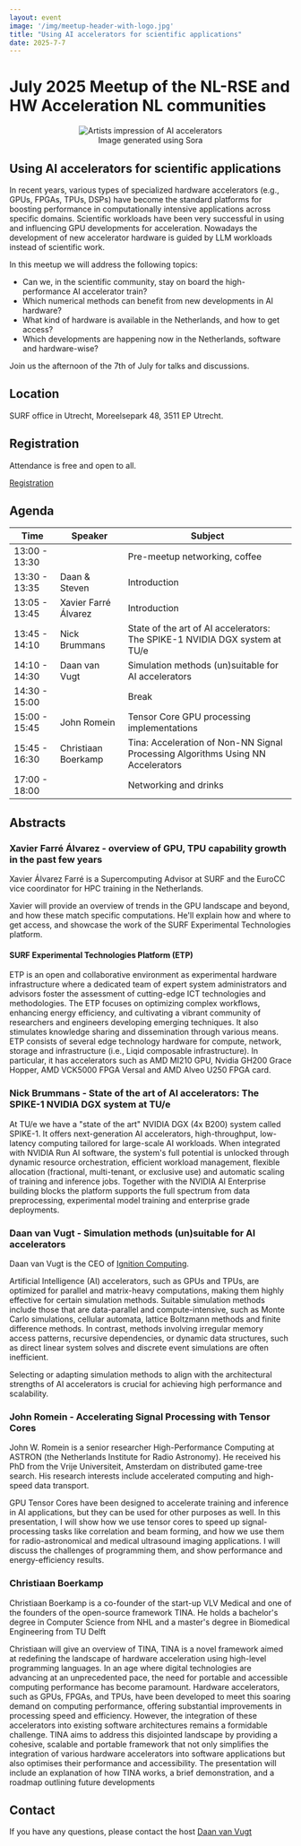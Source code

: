 ```yaml
---
layout: event
image: '/img/meetup-header-with-logo.jpg'
title: "Using AI accelerators for scientific applications"
date: 2025-7-7
---
```


# July 2025 Meetup of the NL-RSE and HW Acceleration NL communities
<!--break-->
<figure style="text-align:center">
    <img src="/img/meetups/ai-accel.png"
         alt="Artists impression of AI accelerators">
    <figcaption>Image generated using Sora 
    </figcaption>
</figure>

## Using AI accelerators for scientific applications
In recent years, various types of specialized hardware accelerators (e.g., GPUs, FPGAs, TPUs, DSPs) have become the standard platforms for boosting performance in computationally intensive applications across specific domains.
Scientific workloads have been very successful in using and influencing GPU developments for acceleration.
Nowadays the development of new accelerator hardware is guided by LLM workloads
instead of scientific work.

In this meetup we will address the following topics:

 * Can we, in the scientific community, stay on board the high-performance AI accelerator train?
 * Which numerical methods can benefit from new developments in AI hardware?
 * What kind of hardware is available in the Netherlands, and how to get access?
 * Which developments are happening now in the Netherlands, software and hardware-wise?

Join us the afternoon of the 7th of July for talks and discussions.

## Location
SURF office in Utrecht, Moreelsepark 48, 3511 EP Utrecht.

## Registration
Attendance is free and open to all.

<a class="btn btn-outline btn-md hover:bg-primary" href="">
Registration
</a>

## Agenda

| Time | Speaker | Subject |
| --- | ------------ | ------- |
| 13:00 - 13:30 | | Pre-meetup networking, coffee
| 13:30 - 13:35 | Daan & Steven | Introduction |
| 13:05 - 13:45 | Xavier Farré Álvarez | Introduction |
| 13:45 - 14:10 | Nick Brummans | State of the art of AI accelerators: The SPIKE-1 NVIDIA DGX system at TU/e |
| 14:10 - 14:30 | Daan van Vugt | Simulation methods (un)suitable for AI accelerators |
| 14:30 - 15:00 | | Break |
| 15:00 - 15:45 | John Romein | Tensor Core GPU processing implementations |
| 15:45 - 16:30 | Christiaan Boerkamp | Tina: Acceleration of Non-NN Signal Processing Algorithms Using NN Accelerators|
| 17:00 - 18:00 | | Networking and drinks |

## Abstracts

### Xavier Farré Álvarez - overview of GPU, TPU capability growth in the past few years
Xavier Álvarez Farré is a Supercomputing Advisor at SURF and the EuroCC vice coordinator for HPC training in the Netherlands.

Xavier will provide an overview of trends in the GPU landscape and beyond, and how these match specific computations. He'll explain how and where to get access, and showcase the work of the SURF Experimental Technologies platform.

#### SURF Experimental Technologies Platform (ETP)
ETP is an open and collaborative environment as experimental hardware infrastructure where a dedicated team of expert system administrators and advisors foster the assessment of cutting-edge ICT technologies and methodologies. The ETP focuses on optimizing complex workflows, enhancing energy efficiency, and cultivating a vibrant community of researchers and engineers developing emerging techniques. It also stimulates knowledge sharing and dissemination through various means. 
ETP consists of several edge technology hardware for compute, network, storage and infrastructure (i.e., Liqid composable infrastructure). In particular, it has accelerators such as AMD MI210 GPU, Nvidia GH200 Grace Hopper, AMD VCK5000 FPGA Versal and AMD Alveo U250 FPGA card.


### Nick Brummans - State of the art of AI accelerators: The SPIKE-1 NVIDIA DGX system at TU/e
At TU/e we have a "state of the art" NVIDIA DGX (4x B200) system called SPIKE-1. It offers next-generation AI accelerators, high-throughput, low-latency computing tailored for large-scale AI workloads. When integrated with NVIDIA Run AI software, the system's full potential is unlocked through dynamic resource orchestration, efficient workload management, flexible allocation (fractional, multi-tenant, or exclusive use) and automatic scaling of training and inference jobs. Together with the NVIDIA AI Enterprise building blocks the platform supports the full spectrum from data preprocessing,  experimental model training and enterprise grade deployments. 

### Daan van Vugt - Simulation methods (un)suitable for AI accelerators
Daan van Vugt is the CEO of [Ignition Computing](https://ignitioncomputing.com).

Artificial Intelligence (AI) accelerators, such as GPUs and TPUs, are optimized for parallel and matrix-heavy computations, making them highly effective for certain simulation methods. Suitable simulation methods include those that are data-parallel and compute-intensive, such as Monte Carlo simulations, cellular automata, lattice Boltzmann methods and finite difference methods. In contrast, methods involving irregular memory access patterns, recursive dependencies, or dynamic data structures, such as direct linear system solves and discrete event simulations are often inefficient.

Selecting or adapting simulation methods to align with the architectural strengths of AI accelerators is crucial for achieving high performance and scalability.


### John Romein - Accelerating Signal Processing with Tensor Cores
John W. Romein is a senior researcher High-Performance Computing at ASTRON (the Netherlands Institute for Radio Astronomy). He received his PhD from the Vrije Universiteit, Amsterdam on distributed game-tree search. His research interests include accelerated computing and high-speed data transport.

GPU Tensor Cores have been designed to accelerate training and inference in AI applications, but they can be used for other purposes as well.  In this presentation, I will show how we use tensor cores to speed up signal-processing tasks like correlation and beam forming, and how we use them for radio-astronomical and medical ultrasound imaging applications.  I will discuss the challenges of programming them, and show performance and energy-efficiency results.

### Christiaan Boerkamp
Christiaan Boerkamp is a co-founder of the start-up VLV Medical and one of the founders of the open-source framework TINA. He holds a bachelor's degree in Computer Science from NHL and a master's degree in Biomedical Engineering from TU Delft

Christiaan will give an overview of TINA, TINA is a novel framework aimed at redefining the landscape of hardware acceleration using high-level programming languages. In an age where digital technologies are advancing at an unprecedented pace, the need for portable and accessible computing performance has become paramount. Hardware accelerators, such as GPUs, FPGAs, and TPUs, have been developed to meet this soaring demand on computing performance, offering substantial improvements in processing speed and efficiency. However, the integration of these accelerators into existing software architectures remains a formidable challenge. TINA aims to address this disjointed landscape by providing a cohesive, scalable and portable framework that not only simplifies the integration of various hardware accelerators into software applications but also optimises their performance and accessibility. The presentation will include an explanation of how TINA works, a brief demonstration, and a roadmap outlining future developments



## Contact
If you have any questions, please contact the host [Daan van Vugt](mailto:dvanvugt@ignitioncomputing.com)
